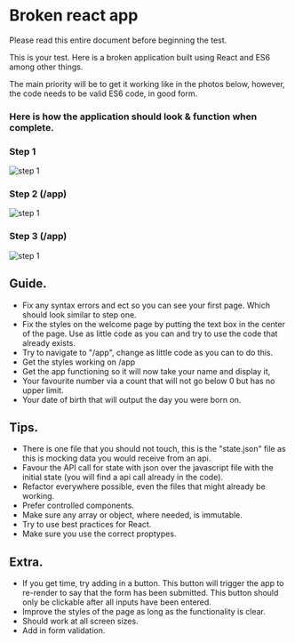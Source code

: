 # Broken react app

Please read this entire document before beginning the test.

This is your test.
Here is a broken application built using React and ES6 among other things.

The main priority will be to get it working like in the photos below, however, the code needs to be valid ES6 code, in good form.


### Here is how the application should look & function when complete.
### Step 1
![step 1](http://www.telegraph.co.uk/content/dam/spark/Images/starter-test-step1.png)

### Step 2 (/app)
![step 1](http://www.telegraph.co.uk/content/dam/spark/Images/starter-test-step2.png)


### Step 3 (/app)
![step 1](http://www.telegraph.co.uk/content/dam/spark/Images/starter-test-step3.png)

## Guide.
  - Fix any syntax errors and ect so you can see your first page. Which should look similar to step one.
  - Fix the styles on the welcome page by putting the text box in the center of the page. Use as little code as you can and try to use the code that already exists.
  - Try to navigate to "/app", change as little code as you can to do this.
  - Get the styles working on /app
  - Get the app functioning so it will now take your name and display it,
  - Your favourite number via a count that will not go below 0 but has no upper limit.
  - Your date of birth that will output the day you were born on.
 
## Tips.
- There is one file that you should not touch, this is the "state.json" file as this is mocking data you would receive from an api.
- Favour the API call for state with json over the javascript file with the initial state (you will find a api call already in the code).
- Refactor everywhere possible, even the files that might already be working.
- Prefer controlled components.
- Make sure any array or object, where needed, is immutable.
- Try to use best practices for React.
- Make sure you use the correct proptypes.

## Extra.
- If you get time, try adding in a button. This button will trigger the app to re-render to say that the form has been submitted. This button should only be clickable after all inputs have been entered.
- Improve the styles of the page as long as the functionality is clear.
- Should work at all screen sizes.
- Add in form validation.

